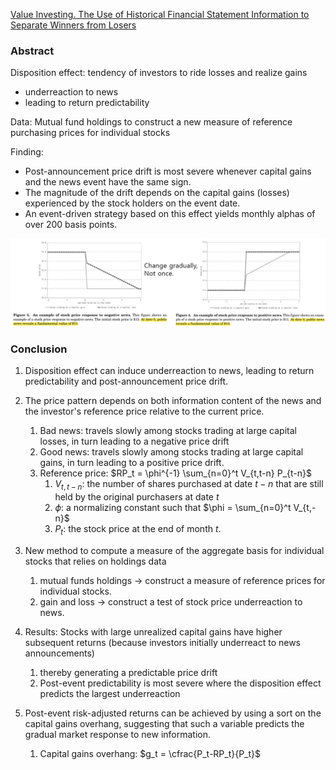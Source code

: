 [Value Investing. The Use  of Historical Financial  Statement Information to  Separate Winners from Losers](Value%20Investing.%20The%20Use%20%20of%20Historical%20Financial%20%20Statement%20Information%20to%20%20Separate%20Winners%20from%20Losers.md)
### Abstract

Disposition effect: tendency of investors to ride losses and realize gains
- underreaction to news
- leading to return predictability

Data: Mutual fund holdings to construct a new measure of reference purchasing prices for individual stocks

Finding:
- Post-announcement price drift is most severe whenever capital gains and the news event have the same sign. 
- The magnitude of the drift depends on the capital gains (losses) experienced by the stock holders on the event date.
- An event-driven strategy based on this effect yields monthly alphas of over 200 basis points.

![](resource/Pasted%20image%2020240518233619.png)

### Conclusion

1. Disposition effect can induce underreaction to news, leading to return predictability and post-announcement price drift.
2. The price pattern depends on both information content of the news and the investor's reference price relative to the current price.
	1. Bad news: travels slowly among stocks trading at large capital losses, in turn leading to a negative price drift
	2. Good news: travels slowly among stocks trading at large capital gains, in turn leading to a positive price drift.
	3. Reference price: $RP_t = \phi^{-1} \sum_{n=0}^t V_{t,t-n} P_{t-n}$
		1. $V_{t,t-n}$: the number of shares purchased at date $t - n$ that are still held by the original purchasers at date $t$
		2. $\phi$: a normalizing constant such that $\phi = \sum_{n=0}^t V_{t,-n}$
		3. $P_t$: the stock price at the end of month $t$.


3. New method to compute a measure of the aggregate basis for individual stocks that relies on holdings data
	1. mutual funds holdings -> construct a measure of reference prices for individual stocks.
	2. gain and loss -> construct a test of stock price underreaction to news.
4. Results: Stocks with large unrealized capital gains have higher subsequent returns (because investors initially underreact to news announcements)
	1. thereby generating a predictable price drift
	2. Post-event predictability is most severe where the disposition effect predicts the largest underreaction
5. Post-event risk-adjusted returns can be achieved by using a sort on the capital gains overhang, suggesting that such a variable predicts the gradual market response to new information.
	1. Capital gains overhang: $g_t = \cfrac{P_t-RP_t}{P_t}$

